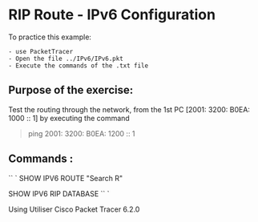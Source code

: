 # RIP Route - IPv6 Configuration  


To practice this example:
```
- use PacketTracer
- Open the file ../IPv6/IPv6.pkt
- Execute the commands of the .txt file
```


## Purpose of the exercise:

Test the routing through the network, from the 1st PC [2001: 3200: B0EA: 1000 :: 1] by executing the command

> ping 2001: 3200: B0EA: 1200 :: 1

## Commands :

`` `
SHOW IPV6 ROUTE "Search R"

SHOW IPV6 RIP DATABASE
`` `

Using Utiliser Cisco Packet Tracer 6.2.0

